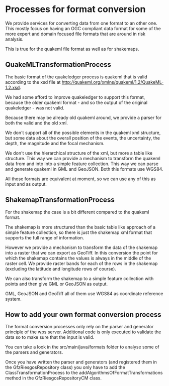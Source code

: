 # Processes for format conversion

We provide services for converting data from one format to an other one.
This mostly focus on having an OGC compliant data format for
some of the more expert and domain focused file formats that are around
in risk analysis. 

This is true for the quakeml file format as well as for shakemaps.

## QuakeMLTransformationProcess

The basic format of the quakeledger process is quakeml that is valid according to the
xsd file at http://quakeml.org/xmlns/quakeml/1.2/QuakeML-1.2.xsd.

We had some afford to improve quakeledger to support this format, because
the older quakeml format - and so the output of the original quakeledger - 
was not valid.

Because there may be already old quakeml around, we provide a parser for both
the valid and the old xml.

We don't support all of the possible elements in the quakeml xml structure,
but some data about the overall position of the events, the uncertainty,
the depth, the magnitude and the focal mechanism.

We don't use the hierarchical structure of the xml, but more a table like
structure. This way we can provide a mechanism to transform the 
quakeml data from and into into a simple feature collection. 
This way we can parse and generate quakeml
in GML and GeoJSON. Both this formats use WGS84.

All those formats are equivalent at moment, so we can use any of this
as input and as output.

## ShakemapTransformationProcess

For the shakemap the case is a bit different compared to the quakeml
format.

The shakemap is more structured than the basic table like approach of
a simple feature collection, so there is just the shakemap xml format
that supports the full range of information.

However we provide a mechanism to transform the data of the shakemap into
a raster that we can export as GeoTiff.
In this conversion the point for which the shakemap contains the values
is always in the middle of the raster cell.
We provide raster bands for each of the rows in the shakemap (excluding
the latitude and longitude rows of course).

We can also transform the shakemap to a simple feature collection with
points and then give GML or GeoJSON as output.

GML, GeoJSON and GeoTiff all of them use WGS84 as coordinate reference system.

## How to add your own format conversion process

The format conversion processes only rely on the parser and generator
principle of the wps server. 
Additional code is only executed to validate the data 
so to make sure that the input is valid.

You can take a look in the src/main/java/formats folder to analyse some
of the parsers and generators.

Once you have written the parser and generators (and registered them
in the GfzRiesgosRepository class) you only have to add the 
ClassTransformationProcess to the addAlgorithmsOfFormatTransformations
method in the GfzRiesgosRepositoryCM class.
